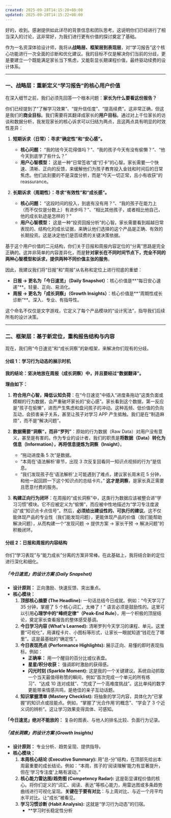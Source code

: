 ```yaml
---
created: 2025-09-28T14:15:20+08:00
updated: 2025-09-28T14:15:22+08:00
---
```

好的，收到。感谢提供如此详尽的背景信息和团队思考。这说明你们已经进行了相当深入的讨论，这非常好，为我们进行更有价值的探讨奠定了基础。

作为一名资深体验设计师，我将从**战略层、框架层到表现层**，对“学习报告”这个核心功能进行一次全面的诊断和优化建议。我的目标不仅是解决你们当前的分歧，更是要建立一个既能满足家长当下焦虑，又能彰显长期课程价值，最终驱动续费的设计体系。

---

### 一、战略层：重新定义“学习报告”的核心用户价值

在深入细节之前，我们必须先回答一个根本问题：**家长为什么要看这份报告？**

你们已经提到了“了解学习效果”、“提升信任度”、“提高续费”。这非常正确，但这是我们的**商业目标**。我们需要将其翻译成家长的**用户目标**。通过对上千位家长的访谈和数据分析，我发现家长的核心诉求可以归结为两点，且这两点具有明显的时效性差异：

1.  **短期诉求（日常）：寻求“确定性”和“安心感”。**
    *   **核心问题：** “我的钱今天花得值吗？”、“我的孩子今天有没有偷懒？”、“他今天到底学了些什么？”
    *   **用户心智模型：** 这是一种“日常签收”或“打卡”的心智。家长需要一个快速、清晰、正向的反馈，来缓解他们为孩子教育投入金钱和时间后的日常焦虑。他们此刻要的不是深度分析，而是“今天一切正常，且小有收获”的 reassurance。

2.  **长期诉求（周期性）：寻求“有效性”和“成长感”。**
    *   **核心问题：** “这段时间的投入，到底有没有用？”、“我的孩子在能力上（而不仅仅是分数上）有进步吗？”、“相比其他孩子，或者相比他自己，他的成长轨迹是怎样的？”
    *   **用户心智模型：** 这是一种“投资回报分析”的心智。家长需要看到超越日常表现的、结构化的成长证据，来确认他们选择的这个产品是正确、有效的长期投资。这是决定他们是否续费的关键决策依据。

基于这个用户价值的二元结构，你们关于日报和周报内容定位的“分离”思路是完全正确的。这并非简单的内容差异化，而是**针对家长在不同时间节点下，完全不同的两种心智模型和诉求，提供两种不同价值主张的服务**。

因此，我建议我们将“日报”和“周报”从名称和定位上进行彻底的重塑：

*   **日报 → 更名为「今日速览」（Daily Snapshot）**：核心价值是**“每日安心速递”**。轻量、正向、易消化。
*   **周报 → 更名为「成长洞察」（Growth Insights）**：核心价值是**“周期性成长诊断”**。深入、专业、有指导性。

这个命名不仅仅是文字游戏，它定义了每个产品模块的“设计宪法”，指导我们后续所有的设计决策。

---

### 二、框架层：基于新定位，重构报告结构与内容

现在，我们用“今日速览”和“成长洞察”的新框架，来解决你们现有的分歧。

#### **分歧 1：学习行为动态的展示时机**

**我的结论：坚决地放在周报（成长洞察）中，并且要经过“数据翻译”。**

**理由如下：**

1.  **符合用户心智，降低认知负荷**：在“今日速览”中插入“进度条拖动”这类负面或模糊的行为数据，会严重破坏家长的“安心感”。家长看到这个数据，第一反应是“孩子在偷懒”，进而产生焦虑和盘问孩子的冲动。这种高频、低价值的负向互动，会损害亲子关系，甚至让孩子对学习 APP 产生抵触。我们是在“制造麻烦”，而不是“解决问题”。

2.  **数据需要“洞察”，而非“罗列”**：原始的行为数据（Raw Data）对用户没有意义，甚至是有害的。作为专业的设计者，我们的职责是**将数据（Data）转化为信息（Information），再将信息提炼为洞察（Insight）**。
    *   “拖动进度条 5 次”是数据。
    *   “本周在‘语法解析’章节，出现 3 次反复回看同一知识点视频的行为”是信息。
    *   “我们发现孩子在‘语法解析’上可能遇到了难点，建议家长周末花 5 分钟，和他一起回顾一下这个知识点的总结卡片。” **这才是洞察**，是家长真正需要且愿意付费的服务。

3.  **构建正向行为闭环**：在周报的“成长洞察”中，这类行为数据应该被整合进“学习习惯”模块。它不应被定义为“偷懒”，而应被中性地描述为“学习专注度波动”或“知识点卡点信号”。然后，**必须给出建设性的、可执行的建议**。这不仅能体现产品的专业性（我们能发现问题），更能体现产品的价值（我们能帮助解决问题），从而构建一个“发现问题 → 提供方案 → 家长干预 → 解决问题”的积极闭环。

#### **分歧 2：日报和周报的内容结构**

你们“学习表现”与“能力成长”分离的方案非常棒。在此基础上，我将结合新的定位进行深化和细化。

##### **「今日速览」的设计方案 (Daily Snapshot)**

*   **设计原则：** 正向激励、快速反馈、突出重点。
*   **核心模块：**
    1.  **顶部核心摘要 (The Headline):** 一句话总结今日成就。例如：“今天学习了 35 分钟，掌握了 5 个核心词汇，太棒了！” 语言必须是鼓励性的。这里可以引用**心理学中的“峰终定律”（Peak-End Rule）**，用一个积极的顶层结论，奠定家长查看报告的整体感受基调。
    2.  **今日学习内容 (What's Learned):** 清晰罗列今天学习的课程、单元。这里要“可视化”，用课程卡片、小图标等形式，让家长一眼就知道“钱花在了哪里”。这是最基础的“确定性”。
    3.  **今日表现亮点 (Performance Highlights):** 展示正向、易懂的即时表现指标。例如：
        *   **正确率：** 用一个醒目的百分比或仪表盘。
        *   **星星/积分收获：** 强调即时激励的获得感。
        *   **闪光时刻 (Sparkle Moment):** 这是我的一个关键建议。系统自动抓取一个当天最值得称赞的瞬间，例如“首次完成一个单元的所有练习”、“达成 10 连对成就”、“完成了一个高难度挑战”。这比单纯的数字更能带来情感共鸣，是绝佳的亲子互动话题。
    4.  **知识掌握清单 (Mastery Checklist):** 将抽象的学习内容，具体化为“已掌握”的知识点或技能点。例如，“掌握了‘光合作用’的概念”、“学会了 3 个近义词的辨析”。这让学习效果变得具体、可感知。

**「今日速览」绝对不能放的：** 复杂的图表、与他人的排名比较、负面行为记录。

##### **「成长洞察」的设计方案 (Growth Insights)**

*   **设计原则：** 专业分析、趋势呈现、提供指导。
*   **核心模块：**
    1.  **本周核心结论 (Executive Summary):** 用“总-分”结构，在顶部先给出本周最重要的成长结论。例如：“本周，孩子的‘阅读理解’能力有显著提升，但在‘学习专注度’上略有波动。”
    2.  **核心能力雷达图/趋势图 (Competency Radar):** 这是彰显课程价值的核心。将你们定义的“词汇、阅读、表达”等核心能力，用雷达图或多条趋势曲线进行可视化呈现。**关键在于要有对比**：与上周对比、与近一个月平均水平对比。让“成长”被看见。
    3.  **学习习惯诊断 (Habit Analysis):** 这就是“学习行为动态”的归宿。
        *   **学习时长稳定性分析
